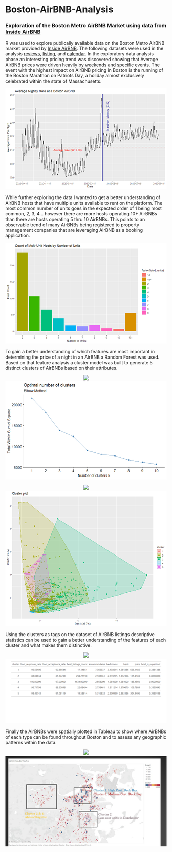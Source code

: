 # Boston-AirBNB-Analysis
### Exploration of the Boston Metro AirBNB Market using data from [Inside AirBNB](http://insideairbnb.com/get-the-data/)

R was used to explore publically available data on the Boston Metro AirBNB market provided by [Inside AirBNB](http://insideairbnb.com/get-the-data/). The following datasets were used in the analysis [reviews](https://drive.google.com/file/d/1iap4VukUPFmdJuhwS-Fm1tZUkrYXiWL9/view?usp=sharing), [listing](https://drive.google.com/file/d/1q12VZOt1mWXoNxZSRscgrRFT4ffav6JT/view?usp=sharing), and [calendar](https://drive.google.com/file/d/1j-f03kFHLY1m9RZJAv6kXmRxYBJMWXMz/view?usp=sharing).
In the exploratory data analysis phase an interesting pricing trend was discovered showing that Average AirBNB prices were driven heavily by weekends and specific events. The event with the highest impact on AirBNB pricing in Boston is the running of the Boston Marathon on Patriots Day, a holiday almost exclusively celebrated within the state of Massachusetts.
<p align="center"><img src="https://github.com/evanjconnolly/Boston-AirBNB-Analysis/blob/main/EDA_Pricing.png?raw=true"></p>
While further exploring the data I wanted to get a better understanding of AirBNB hosts that have multiple units available to rent on the platform. The most common number of units goes in the expected order of 1 being most common, 2, 3, 4... however there are more hosts operating 10+ AirBNBs than there are hosts operating 5 thru 10 AirBNBs. This points to an observable trend of many AirBNBs being registered to property management companies that are leveraging AirBNB as a booking application.
<p align="center"><img src="https://github.com/evanjconnolly/Boston-AirBNB-Analysis/blob/main/Multi_Unit_in_Boston.png?raw=true"></p>
To gain a better understanding of which features are most important in determining the price of a night in an AirBNB a Random Forest was used. Based on that feature analysis a cluster model was built to generate 5 distinct clusters of AirBNBs based on their attributes.
<p align="center"><img src="<p align="center"><img src="https://github.com/evanjconnolly/Boston-AirBNB-Analysis/blob/main/Final_Clust_Elbow.png?raw=true"></p>
<p align="center"><img src="<p align="center"><img src="https://github.com/evanjconnolly/Boston-AirBNB-Analysis/blob/main/BNB_clust.png"></p>
Using the clusters as tags on the dataset of AirBNB listings descriptive statistics can be used to gain a better understanding of the features of each cluster and what makes them distinctive.
<p align="center"><img src="<p align="center"><img src="https://github.com/evanjconnolly/Boston-AirBNB-Analysis/blob/main/GT_Final_Clust.png?raw=true"></p>
Finally the AirBNBs were spatially plotted in Tableau to show where AirBNBs of each type can be found throughout Boston and to assess any geographic patterns within the data.
<p align="center"><img src="<p align="center"><img src="https://github.com/evanjconnolly/Boston-AirBNB-Analysis/blob/main/final_cluster_map.jpg?raw=true"></p>



